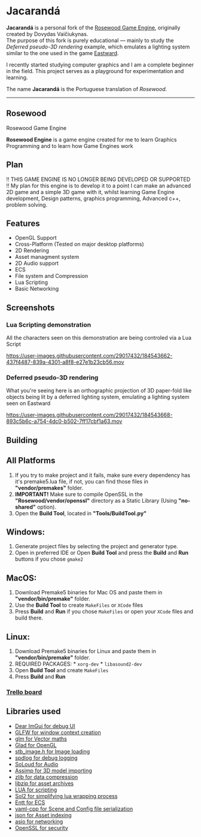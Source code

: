 # Jacarandá

**Jacarandá** is a personal fork of the [Rosewood Game Engine](https://github.com/dovker/Rosewood), originally created by Dovydas Vaičiukynas.  
The purpose of this fork is purely educational — mainly to study the *Deferred pseudo-3D rendering* example, which emulates a lighting system similar to the one used in the game [Eastward](https://www.indiedb.com/games/eastward/images/lighting-test).

I recently started studying computer graphics and I am a complete beginner in the field. This project serves as a playground for experimentation and learning.

The name **Jacarandá** is the Portuguese translation of *Rosewood*.

---

## Rosewood
Rosewood Game Engine

**Rosewood Engine** is a game engine created for me to learn Graphics Programming and to learn how Game Engines work

## Plan
!! THIS GAME ENGINE IS NO LONGER BEING DEVELOPED OR SUPPORTED !!
My plan for this engine is to develop it to a point I can make an advanced 2D game and a simple 3D game with it, whilst learning Game Engine development, Design patterns, graphics programming, Advanced c++, problem solving.

## Features
* OpenGL Support
* Cross-Platform (Tested on major desktop platforms)
* 2D Rendering
* Asset managment system
* 2D Audio support
* ECS
* File system and Compression
* Lua Scripting
* Basic Networking


## Screenshots

### Lua Scripting demonstration
All the characters seen on this demonstration are being controled via a Lua Script

https://user-images.githubusercontent.com/29017432/184543662-437f4487-839a-4301-a8f8-e27e1b23cb56.mov

### Deferred pseudo-3D rendering
What you're seeing here is an orthographic projection of 3D paper-fold like objects being lit by a deferred lighting system, emulating a lighting system seen on Eastward

https://user-images.githubusercontent.com/29017432/184543668-893c5b6c-a754-4dc0-b502-7ff17cbf1a63.mov



## Building
## All Platforms
  1. If you try to make project and it fails, make sure every dependency has it's premake5.lua file, if not, you can find those files in **"vendor/premakes"** folder.
  2. **IMPORTANT!** Make sure to compile OpenSSL in the **"Rosewood/vendor/openssl"** directory as a Static Library (Using **"no-shared"** option).
  3. Open the **Build Tool**, located in **"Tools/BuildTool.py"**
## Windows:
  1. Generate project files by selecting the project and generator type.
  2. Open in preferred IDE or Open **Build Tool** and press the **Build** and **Run** buttons if you chose `gmake2`
  
## MacOS:
  1. Download Premake5 binaries for Mac OS and paste them in **"vendor/bin/premake"** folder.
  2. Use the **Build Tool** to create `MakeFiles` or `XCode` files
  3. Press **Build** and **Run** if you chose `MakeFiles` or open your `XCode` files and build there.

## Linux:
  1. Download Premake5 binaries for Linux and paste them in **"vendor/bin/premake"** folder.
  2. REQUIRED PACKAGES:
    * `xorg-dev`
    * `libasound2-dev`
  3. Open **Build Tool** and create `MakeFiles`
  4. Press **Build** and **Run**
### **[Trello board](https://trello.com/b/bTRVKkrL/rosewood-engine)**

## Libraries used
* [Dear ImGui for debug UI](https://github.com/ocornut/imgui)
* [GLFW for window context creation](https://github.com/glfw/glfw)
* [glm for Vector maths](https://github.com/g-truc/glm)
* [Glad for OpenGL](https://glad.dav1d.de/)
* [stb_image.h for Image loading](https://github.com/nothings/stb/blob/master/stb_image.h)
* [spdlog for debug logging](https://github.com/gabime/spdlog)
* [SoLoud for Audio](https://github.com/jarikomppa/soloud)
* [Assimp for 3D model importing](https://github.com/assimp/assimp)
* [zlib for data compression](https://zlib.net)
* [libzip for asset archives](https://libzip.org)
* [LUA for scripting](http://www.lua.org/home.html)
* [Sol2 for simplifying lua wrapping process](https://github.com/ThePhD/sol2)
* [Entt for ECS](https://github.com/skypjack/entt)
* [yaml-cpp for Scene and Config file serialization](https://github.com/jbeder/yaml-cpp)
* [json for Asset indexing](https://github.com/nlohmann/json)
* [asio for networking](https://think-async.com/Asio/)
* [OpenSSL for security](https://www.openssl.org)
